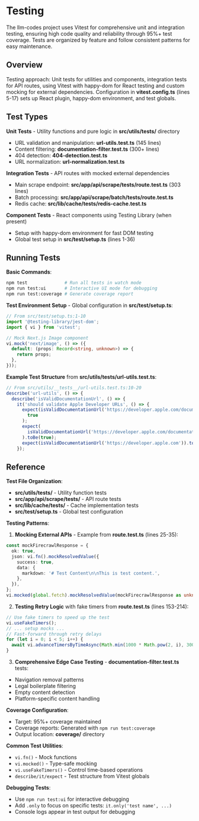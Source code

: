 <!-- Generated: 2025-01-15 16:45:00 UTC -->

# Testing

The llm-codes project uses Vitest for comprehensive unit and integration testing, ensuring high code quality and reliability through 95%+ test coverage. Tests are organized by feature and follow consistent patterns for easy maintenance.

## Overview

Testing approach: Unit tests for utilities and components, integration tests for API routes, using Vitest with happy-dom for React testing and custom mocking for external dependencies. Configuration in **vitest.config.ts** (lines 5-17) sets up React plugin, happy-dom environment, and test globals.

## Test Types

**Unit Tests** - Utility functions and pure logic in **src/utils/__tests__/** directory
- URL validation and manipulation: **url-utils.test.ts** (145 lines)
- Content filtering: **documentation-filter.test.ts** (300+ lines)
- 404 detection: **404-detection.test.ts**
- URL normalization: **url-normalization.test.ts**

**Integration Tests** - API routes with mocked external dependencies
- Main scrape endpoint: **src/app/api/scrape/__tests__/route.test.ts** (303 lines)
- Batch processing: **src/app/api/scrape/batch/__tests__/route.test.ts**
- Redis cache: **src/lib/cache/__tests__/redis-cache.test.ts**

**Component Tests** - React components using Testing Library (when present)
- Setup with happy-dom environment for fast DOM testing
- Global test setup in **src/test/setup.ts** (lines 1-36)

## Running Tests

**Basic Commands**:
```bash
npm test              # Run all tests in watch mode
npm run test:ui       # Interactive UI mode for debugging
npm run test:coverage # Generate coverage report
```

**Test Environment Setup** - Global configuration in **src/test/setup.ts**:
```typescript
// From src/test/setup.ts:1-10
import '@testing-library/jest-dom';
import { vi } from 'vitest';

// Mock Next.js Image component
vi.mock('next/image', () => ({
  default: (props: Record<string, unknown>) => {
    return props;
  },
}));
```

**Example Test Structure** from **src/utils/__tests__/url-utils.test.ts**:
```typescript
// From src/utils/__tests__/url-utils.test.ts:10-20
describe('url-utils', () => {
  describe('isValidDocumentationUrl', () => {
    it('should validate Apple Developer URLs', () => {
      expect(isValidDocumentationUrl('https://developer.apple.com/documentation/swiftui')).toBe(
        true
      );
      expect(
        isValidDocumentationUrl('https://developer.apple.com/documentation/uikit/uiview')
      ).toBe(true);
      expect(isValidDocumentationUrl('https://developer.apple.com')).toBe(true);
    });
```

## Reference

**Test File Organization**:
- **src/utils/__tests__/** - Utility function tests
- **src/app/api/scrape/__tests__/** - API route tests
- **src/lib/cache/__tests__/** - Cache implementation tests
- **src/test/setup.ts** - Global test configuration

**Testing Patterns**:

1. **Mocking External APIs** - Example from **route.test.ts** (lines 25-35):
```typescript
const mockFirecrawlResponse = {
  ok: true,
  json: vi.fn().mockResolvedValue({
    success: true,
    data: {
      markdown: '# Test Content\n\nThis is test content.',
    },
  }),
};
vi.mocked(global.fetch).mockResolvedValue(mockFirecrawlResponse as unknown as Response);
```

2. **Testing Retry Logic** with fake timers from **route.test.ts** (lines 153-214):
```typescript
// Use fake timers to speed up the test
vi.useFakeTimers();
// ... setup mocks ...
// Fast-forward through retry delays
for (let i = 0; i < 5; i++) {
  await vi.advanceTimersByTimeAsync(Math.min(1000 * Math.pow(2, i), 30000));
}
```

3. **Comprehensive Edge Case Testing** - **documentation-filter.test.ts** tests:
- Navigation removal patterns
- Legal boilerplate filtering
- Empty content detection
- Platform-specific content handling

**Coverage Configuration**:
- Target: 95%+ coverage maintained
- Coverage reports: Generated with `npm run test:coverage`
- Output location: **coverage/** directory

**Common Test Utilities**:
- `vi.fn()` - Mock functions
- `vi.mocked()` - Type-safe mocking
- `vi.useFakeTimers()` - Control time-based operations
- `describe/it/expect` - Test structure from Vitest globals

**Debugging Tests**:
- Use `npm run test:ui` for interactive debugging
- Add `.only` to focus on specific tests: `it.only('test name', ...)`
- Console logs appear in test output for debugging